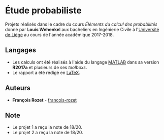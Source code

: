# Étude probabiliste

Projets réalisés dans le cadre du cours *Éléments du calcul des probabilités* donné par **Louis Wehenkel** aux bacheliers en Ingénierie Civile à l'[Université de Liège](https://www.uliege.be/) au cours de l'année académique 2017-2018.

## Langages

* Les calculs ont été réalisés à l'aide du langage [MATLAB](https://mathworks.com/products/matlab.html) dans sa version **R2017a** et plusieurs de ses *toolboxs*.
* Le rapport a été rédigé en [LaTeX](https://www.latex-project.org/).

## Auteurs

* **François Rozet** - [francois-rozet](https://github.com/francois-rozet)

## Note

* Le projet 1 a reçu la note de 18/20.
* Le projet 2 a reçu la note de 18/20.
